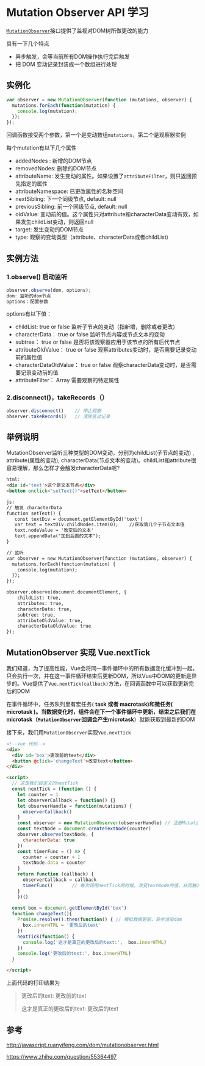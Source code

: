 # Mutation Observer API 学习

[`MutationObserver`](https://developer.mozilla.org/zh-CN/docs/Web/API/MutationObserver)接口提供了监视对DOM树所做更改的能力

具有一下几个特点

* 异步触发，会等当前所有DOM操作执行完后触发
* 把 DOM 变动记录封装成一个数组进行处理

##  实例化
```js
var observer = new MutationObserver(function (mutations, observer) {
  mutations.forEach(function(mutation) {
    console.log(mutation);
  });
});
```

回调函数接受两个参数，第一个是变动数组`mutations`，第二个是观察器实例

每个mutation有以下几个属性

* addedNodes :               新增的DOM节点
* removedNodes:           删除的DOM节点
* attributeName:            发生变动的属性。如果设置了`attributeFilter`，则只返回预先指定的属性
* attributeNamespace:  已更改属性的名称空间
* nextSibling:                  下一个同级节点, default: null
* previousSibling:           前一个同级节点, default: null
* oldValue:                      变动前的值。这个属性只对attribute和characterData变动有效，如果发生childList变动，则返回null
* target:                           发生变动的DOM节点
* type:                              观察的变动类型（attribute、characterData或者childList)



## 实例方法

### 1.observe() 启动监听

```js
observer.observe(dom, options);
dom: 监听的dom节点
options：配置参数
```

options有以下值：

* childList:  true or false                                    监听子节点的变动（指新增，删除或者更改）
* characterData： true or false                       监听节点内容或节点文本的变动
* subtree：  true or false                                  是否将该观察器应用于该节点的所有后代节点
* attributeOldValue： true or false                 观察attributes变动时，是否需要记录变动前的属性值
* characterDataOldValue： true or false       观察characterData变动时，是否需要记录变动前的值
* attributeFilter： Array                                    需要观察的特定属性

### 2.disconnect()，takeRecords（）

```js
observer.disconnect()    // 停止观察
observer.takeRecords()   // 清除变动记录
```



## 举例说明

MutationObserver监听三种类型的DOM变动，分别为childList(子节点的变动) , attribute(属性的变动), characterData(节点文本的变动)。childList和attribute很容易理解，那么怎样才会触发characterData呢?

```html
html:
<div id='text'>这个是文本节点</div>
<button onclick="setText()">setText</button>

js:
// 触发 characterData
function setText() {
   const textDiv = document.getElementById('text')
   var text = textDiv.childNodes.item(0);    //获取第几个子节点文本值
   text.nodeValue = '改变后的文本'
   text.appendData("加到后面的文本"); 
}

// 监听
var observer = new MutationObserver(function (mutations, observer) {
  mutations.forEach(function(mutation) {
    console.log(mutation);
  });
});

observer.observe(document.documentElement, {
    childList: true,                 
    attributes: true,                
    characterData: true,             
    subtree: true,                   
    attributeOldValue: true,          
    characterDataOldValue: true           
});
```

## MutationObserver 实现 Vue.nextTick

我们知道，为了提高性能，Vue会将同一事件循环中的所有数据变化缓冲到一起，只会执行一次，并在这一事件循环结束后更新DOM，所以Vue中DOM的更新是异步的。Vue提供了`Vue.nextTick(callback)`方法，在回调函数中可以获取更新完后的DOM

在事件循环中，任务队列里有宏任务( **task **或者 **macrotask**)和微任务( **microtask **)。当数据变化时，组件会在下一个事件循环中更新，结束之后我们在**microtask**（`MutationObserver`回调会产生**microtask**）就能获取到最新的DOM

接下来，我们用`MutationObserver`实现`Vue.nextTick`

```html
<!--Vue 代码-->
<div>
  <div id='box'>更改前的text</div>
  <button @click='changeText'>改变text</button>
</div>

<script>
  // 这是我们自定义的nextTick
  const nextTick = (function () {
    let counter = 1
    let observerCallback = function() {}
    let observerHandle = function(mutations) {
      observerCallback()
    }
    const observer = new MutationObserver(observerHandle) // 注册MutationObserver
    const textNode = document.createTextNode(counter)
    observer.observe(textNode, {
      characterData: true
    })
    const timerFunc = () => {
      counter = counter + 1
      textNode.data = counter
    }
    return function (callback) {
      observerCallback = callback
      timerFunc()       // 每次调用nextTick的时候，改变textNode的值，从而触发MutationObserver
    }
	})()
  
  const box = document.getElementById('box')
  function changeText(){
    Promise.resolve().then(function() { // 模拟数据更新，异步渲染dom
      box.innerHTML = '更改后的text'
    })
    nextTick(function() {
      console.log('这才是真正的更改后的text:',  box.innerHTML)
    })
    console.log('更改后的text:', box.innerHTML)
  }

</script>


```

上面代码的打印结果为
> 
> 更改后的text: 更改前的text
> 
> 这才是真正的更改后的text: 更改后的text
> 




## 参考

http://javascript.ruanyifeng.com/dom/mutationobserver.html

https://www.zhihu.com/question/55364497

